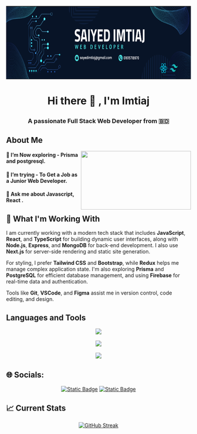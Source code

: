 <img src="https://raw.githubusercontent.com/saiyedimtiaj/saiyedimtiaj/main/assets/banner.PNG" width="100%" height="200">

# <p align="center">Hi there 👋 , I'm Imtiaj</p>

<h3 align="center">A passionate Full Stack Web Developer from 🇧🇩</h3>

## About Me

<div align="left">
<a><img align="right" src="https://miro.medium.com/v2/resize:fit:4800/format:webp/1*yw0TnheAGN-LPneDaTlaxw.gif" width="300" height="160"/></a>
</div>

#### 🌱 I’m Now exploring - Prisma and postgresql.

#### 🤔 I’m trying - To Get a Job as a Junior Web Developer.

#### 💬 Ask me about Javascript, React .

## 🚀 What I'm Working With

I am currently working with a modern tech stack that includes **JavaScript**, **React**, and **TypeScript** for building dynamic user interfaces, along with **Node.js**, **Express**, and **MongoDB** for back-end development. I also use **Next.js** for server-side rendering and static site generation.

For styling, I prefer **Tailwind CSS** and **Bootstrap**, while **Redux** helps me manage complex application state. I'm also exploring **Prisma** and **PostgreSQL** for efficient database management, and using **Firebase** for real-time data and authentication.

Tools like **Git**, **VSCode**, and **Figma** assist me in version control, code editing, and design.

## Languages and Tools

<p align="center">
  <a href="https://skillicons.dev">
    <img src="https://skillicons.dev/icons?i=html,css,tailwind,bootstrap,javascript,react" />
  </a>
</p>
<p align="center">
  <a href="https://skillicons.dev">
    <img src="https://skillicons.dev/icons?i=firebase,nodejs,express,mongodb,nextjs,materialui" />
  </a>
</p>
<p align="center">
  <a href="https://skillicons.dev">
    <img src="https://skillicons.dev/icons?i=git,vscode,figma,typescript,redux" />
  </a>
</p>

## 🌐 Socials:

<p align="center">
<a href="https://www.linkedin.com/in/saiyed-mohammad-imtiaj-79217a2a4/"><img alt="Static Badge" src="https://img.shields.io/badge/linkedin-%230077B8.svg?style=for-the-badge&logo=linkedin&logoColor=white"></a>
<a href='https://www.facebook.com/saiyed.imtiaz'>
<img alt="Static Badge" src="https://img.shields.io/badge/facebook-%230077B5.svg?style=for-the-badge&logo=facebook&logoColor=white"></a></p>

## 📈 Current Stats

<p align="center"> <a href="https://git.io/streak-stats"><img src="https://github-readme-streak-stats.herokuapp.com?user=saiyedimtiaj&theme=shadow-blue&hide_border=true" alt="GitHub Streak" /></a></p>
